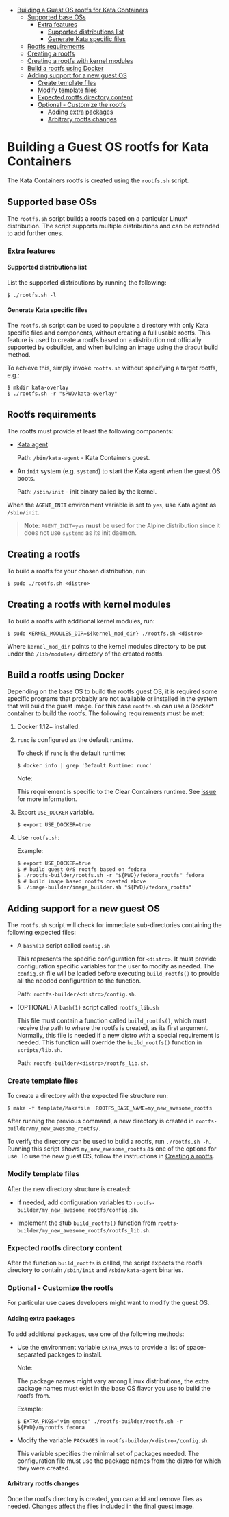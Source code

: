 * [Building a Guest OS rootfs for Kata Containers](#building-a-guest-os-rootfs-for-kata-containers)
  * [Supported base OSs](#supported-base-oss)
     * [Extra features](#extra-features)
        * [Supported distributions list](#supported-distributions-list)
        * [Generate Kata specific files](#generate-kata-specific-files)
  * [Rootfs requirements](#rootfs-requirements)
  * [Creating a rootfs](#creating-a-rootfs)
  * [Creating a rootfs with kernel modules](#creating-a-rootfs-with-kernel-modules)
  * [Build a rootfs using Docker](#build-a-rootfs-using-docker)
  * [Adding support for a new guest OS](#adding-support-for-a-new-guest-os)
     * [Create template files](#create-template-files)
     * [Modify template files](#modify-template-files)
     * [Expected rootfs directory content](#expected-rootfs-directory-content)
     * [Optional - Customize the rootfs](#optional---customize-the-rootfs)
        * [Adding extra packages](#adding-extra-packages)
        * [Arbitrary rootfs changes](#arbitrary-rootfs-changes)

# Building a Guest OS rootfs for Kata Containers

The Kata Containers rootfs is created using the `rootfs.sh` script.

## Supported base OSs

The `rootfs.sh` script builds a rootfs based on a particular Linux\*
distribution. The script supports multiple distributions and can be extended
to add further ones.

### Extra features

#### Supported distributions list

List the supported distributions by running the following:
```
$ ./rootfs.sh -l
```

#### Generate Kata specific files
The `rootfs.sh` script can be used to populate a directory with only Kata specific files and
components, without creating a full usable rootfs.
This feature is used to create a rootfs based on a distribution not officially
supported by osbuilder, and when building an image using the dracut build method.

To achieve this, simply invoke `rootfs.sh` without specifying a target rootfs, e.g.:
```
$ mkdir kata-overlay
$ ./rootfs.sh -r "$PWD/kata-overlay"
```

## Rootfs requirements

The rootfs must provide at least the following components:

- [Kata agent](https://github.com/kata-containers/agent)

  Path: `/bin/kata-agent` - Kata Containers guest.

- An `init` system (e.g. `systemd`) to start the Kata agent
  when the guest OS boots.

  Path: `/sbin/init` - init binary called by the kernel.

When the `AGENT_INIT` environment variable is set to `yes`, use Kata agent as `/sbin/init`.

> **Note**: `AGENT_INIT=yes` **must** be used for the Alpine distribution
> since it does not use `systemd` as its init daemon.

## Creating a rootfs

To build a rootfs for your chosen distribution, run:

```
$ sudo ./rootfs.sh <distro>
```

## Creating a rootfs with kernel modules

To build a rootfs with additional kernel modules, run:
```
$ sudo KERNEL_MODULES_DIR=${kernel_mod_dir} ./rootfs.sh <distro>
```
Where `kernel_mod_dir` points to the kernel modules directory to be put under the
`/lib/modules/` directory of the created rootfs.

## Build a rootfs using Docker

Depending on the base OS to build the rootfs guest OS, it is required some
specific programs that probably are not available or installed in the system
that will build the guest image. For this case `rootfs.sh` can use
a Docker\* container to build the rootfs. The following requirements
must be met:

1. Docker 1.12+ installed.

2. `runc` is configured as the default runtime.

   To check if `runc` is the default runtime:

   ```
   $ docker info | grep 'Default Runtime: runc'
   ```

   Note:

   This requirement is specific to the Clear Containers runtime.
   See [issue](https://github.com/clearcontainers/runtime/issues/828) for
   more information.

3. Export `USE_DOCKER` variable.

   ```
   $ export USE_DOCKER=true
   ```

4. Use `rootfs.sh`:

   Example:
   ```
   $ export USE_DOCKER=true
   $ # build guest O/S rootfs based on fedora
   $ ./rootfs-builder/rootfs.sh -r "${PWD}/fedora_rootfs" fedora
   $ # build image based rootfs created above
   $ ./image-builder/image_builder.sh "${PWD}/fedora_rootfs"
   ```

## Adding support for a new guest OS

The `rootfs.sh` script will check for immediate sub-directories
containing the following expected files:

- A `bash(1)` script called `config.sh`

  This represents the specific configuration for `<distro>`. It must
  provide configuration specific variables for the user to modify as needed.
  The `config.sh` file will be loaded before executing `build_rootfs()` to
  provide all the needed configuration to the function.

  Path: `rootfs-builder/<distro>/config.sh`.

- (OPTIONAL) A `bash(1)` script called `rootfs_lib.sh`

  This file must contain a function called `build_rootfs()`, which must
  receive the path to where the rootfs is created, as its first argument.
  Normally, this file is needed if a new distro with a special requirement
  is needed. This function will override the `build_rootfs()` function in
  `scripts/lib.sh`.

  Path: `rootfs-builder/<distro>/rootfs_lib.sh`.

### Create template files

To create a directory with the expected file structure run:

```
$ make -f template/Makefile  ROOTFS_BASE_NAME=my_new_awesome_rootfs
```

After running the previous command, a new directory is created in
`rootfs-builder/my_new_awesome_rootfs/`.


To verify the directory can be used to build a rootfs, run `./rootfs.sh -h`.
Running this script shows `my_new_awesome_rootfs` as one of the options for
use. To use the new guest OS, follow the instructions in [Creating a rootfs](#creating-a-rootfs).

### Modify template files

After the new directory structure is created:

- If needed, add configuration variables to
  `rootfs-builder/my_new_awesome_rootfs/config.sh`.

- Implement the stub `build_rootfs()` function from
  `rootfs-builder/my_new_awesome_rootfs/rootfs_lib.sh`.

### Expected rootfs directory content

After the function `build_rootfs` is called, the script expects the
rootfs directory to contain `/sbin/init` and `/sbin/kata-agent` binaries.

### Optional - Customize the rootfs

For particular use cases developers might want to modify the guest OS.

#### Adding extra packages

To add additional packages, use one of the following methods:

- Use the environment variable `EXTRA_PKGS` to provide a list of space-separated
  packages to install.

  Note:

  The package names might vary among Linux distributions, the extra
  package names must exist in the base OS flavor you use to build the
  rootfs from.

  Example:

  ```
  $ EXTRA_PKGS="vim emacs" ./rootfs-builder/rootfs.sh -r ${PWD}/myrootfs fedora
  ```

- Modify the variable `PACKAGES` in `rootfs-builder/<distro>/config.sh`.

  This variable specifies the minimal set of packages needed. The
  configuration file must use the package names from the distro for which they
  were created.

#### Arbitrary rootfs changes

Once the rootfs directory is created, you can add and remove files as
needed. Changes affect the files included in the final guest image.

